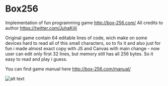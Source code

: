 # Box256
Implementation of fun programming game http://box-256.com/
All credits to author https://twitter.com/JuhaKiili

Original game contain 64 editable lines of code, wich make on some devices hard to read all of this small characters, 
so to fix it and also just for fun i made almost exact copy with JS and Canvas with main change - now user can edit only first 32 lines,
but memory still has all 256 bytes. So it easy to read and play i guess.

You can find game manual here http://box-256.com/manual/

![alt text](https://raw.githubusercontent.com/zahard/box256js/master/screenshot.png)



